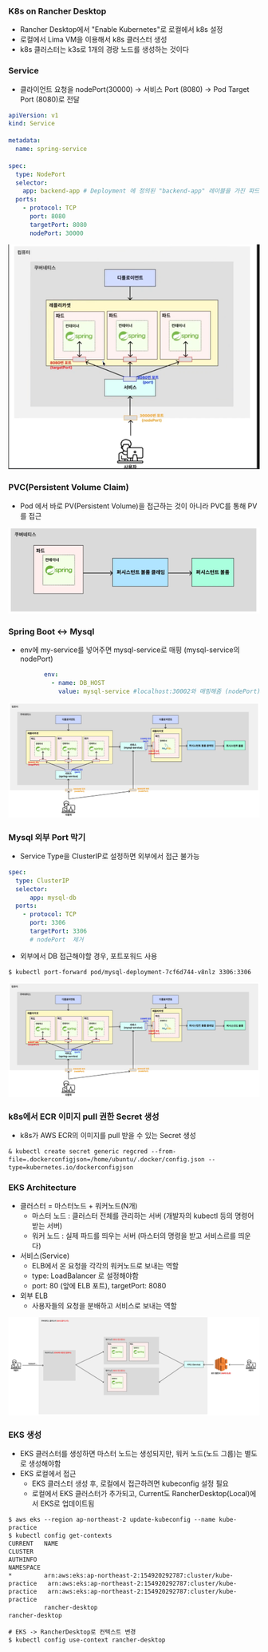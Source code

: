### K8s on Rancher Desktop
- Rancher Desktop에서 "Enable Kubernetes"로 로컬에서 k8s 설정
- 로컬에서 Lima VM을 이용해서 k8s 클러스터 생성
- k8s 클러스터는 k3s로 1개의 경랑 노드를 생성하는 것이다

### Service
- 클라이언트 요청을 nodePort(30000) -> 서비스 Port (8080) -> Pod Target Port (8080)로 전달
```yaml
apiVersion: v1
kind: Service

metadata:
  name: spring-service

spec:
  type: NodePort
  selector:
    app: backend-app # Deployment 에 정의된 "backend-app" 레이블을 가진 파드들을 연결
  ports:
    - protocol: TCP
      port: 8080
      targetPort: 8080
      nodePort: 30000
```
![img.png](resources/images/service.png)



### PVC(Persistent Volume Claim)
- Pod 에서 바로 PV(Persistent Volume)을 접근하는 것이 아니라 PVC를 통해 PV를 접근

![img.png](resources/images/pvc.png)


### Spring Boot <-> Mysql
- env에 my-service를 넣어주면 mysql-service로 매핑 (mysql-service의 nodePort)
```yaml
          env:
            - name: DB_HOST
              value: mysql-service #localhost:30002와 매핑해줌 (nodePort)
```
![connect-spring-mysql.png](resources/images/connect-spring-mysql.png)


### Mysql 외부 Port 막기
- Service Type을 ClusterIP로 설정하면 외부에서 접근 불가능
```yaml
spec:
  type: ClusterIP
  selector:
      app: mysql-db
  ports:
    - protocol: TCP
      port: 3306
      targetPort: 3306
      # nodePort  제거

```

- 외부에서 DB 접근해야할 경우, 포트포워드 사용
```shell
$ kubectl port-forward pod/mysql-deployment-7cf6d744-v8nlz 3306:3306
```

![service-cluster-ip.png](resources/images/service-cluster-ip.png)


### k8s에서 ECR 이미지 pull 권한 Secret 생성
- k8s가 AWS ECR의 이미지를 pull 받을 수 있는 Secret 생성
```shell
& kubectl create secret generic regcred --from-file=.dockerconfigjson=/home/ubuntu/.docker/config.json --type=kubernetes.io/dockerconfigjson
```

### EKS Architecture
- 클러스터 = 마스터노드 + 워커노드(N개)
  - 마스터 노드 : 클러스터 전체를 관리하는 서버 (개발자의 kubectl 등의 명령어 받는 서버)
  - 워커 노드 : 실제 파드를 띄우는 서버 (마스터의 명령을 받고 서비스르를 띄운다)
- 서비스(Service)
  - ELB에서 온 요청을 각각의 워커노드로 보내는 역할
  - type: LoadBalancer 로 설정해야함
  - port: 80 (앞에 ELB 포트), targetPort: 8080
- 외부 ELB
  - 사용자들의 요청을 분배하고 서비스로 보내는 역할

![eks-architecture.png](resources/images/eks-architecture.png)

### EKS 생성
- EKS 클러스터를 생성하면 마스터 노드는 생성되지만, 워커 노드(노드 그룹)는 별도로 생성해야함
- EKS 로컬에서 접근
  - EKS 클러스터 생성 후, 로컬에서 접근하려면 kubeconfig 설정 필요
  - 로컬에서 EKS 클러스터가 추가되고, Current도 RancherDesktop(Local)에서 EKS로 업데이트됨
```shell
$ aws eks --region ap-northeast-2 update-kubeconfig --name kube-practice
$ kubectl config get-contexts
CURRENT   NAME                                                            CLUSTER                                                         AUTHINFO                                                        NAMESPACE
*         arn:aws:eks:ap-northeast-2:154920292787:cluster/kube-practice   arn:aws:eks:ap-northeast-2:154920292787:cluster/kube-practice   arn:aws:eks:ap-northeast-2:154920292787:cluster/kube-practice   
          rancher-desktop                                                 rancher-desktop

# EKS -> RancherDesktop로 컨텍스트 변경          
$ kubectl config use-context rancher-desktop
   

```
